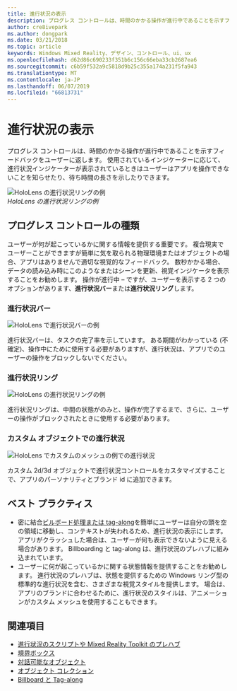```yaml
---
title: 進行状況の表示
description: プログレス コントロールは、時間のかかる操作が進行中であることを示すフィードバックをユーザーに返します。
author: cre8ivepark
ms.author: dongpark
ms.date: 03/21/2018
ms.topic: article
keywords: Windows Mixed Reality、デザイン、コントロール、ui、ux
ms.openlocfilehash: d62d86c690233f351b6c156c66eba33cb2687ea6
ms.sourcegitcommit: c6b59f532a9c5818d9b25c355a174a231f5fa943
ms.translationtype: MT
ms.contentlocale: ja-JP
ms.lasthandoff: 06/07/2019
ms.locfileid: "66813731"
---
```

# <a name="displaying-progress"></a>進行状況の表示

プログレス コントロールは、時間のかかる操作が進行中であることを示すフィードバックをユーザーに返します。 使用されているインジケーターに応じて、進行状況インジケーターが表示されているときはユーザーはアプリを操作できないことを知らせたり、待ち時間の長さを示したりできます。

![HoloLens の進行状況リングの例](images/HoloLens2_Loader.gif)<br>
*HoloLens の進行状況リングの例*

## <a name="types-of-progress"></a>プログレス コントロールの種類

ユーザーが何が起こっているかに関する情報を提供する重要です。 複合現実でユーザーことができますが簡単に気を取られる物理環境またはオブジェクトの場合、アプリはありませんで適切な視覚的なフィードバック。 数秒かかる場合、データの読み込み時にこのようなまたはシーンを更新、視覚インジケータを表示することをお勧めします。 操作が進行中 – ですが、ユーザーを表示する 2 つのオプションがあります、**進行状況バー**または**進行状況リング**します。

### <a name="progress-bar"></a>進行状況バー

![HoloLens で進行状況バーの例](images/640px-progressbar.jpg)

進行状況バーは、タスクの完了率を示しています。 ある期間がわかっている (不確定)、操作中にために使用する必要がありますが、進行状況は、アプリでのユーザーの操作をブロックしないでください。

### <a name="progress-ring"></a>進行状況リング

![HoloLens の進行状況リングの例](images/640px-progressring.jpg)

進行状況リングは、中間の状態がのみと、操作が完了するまで、さらに、ユーザーの操作がブロックされたときに使用する必要があります。

### <a name="progress-with-a-custom-object"></a>カスタム オブジェクトでの進行状況

![HoloLens でカスタムのメッシュの例での進行状況](images/640px-progresscustom.jpg)

カスタム 2d/3d オブジェクトで進行状況コントロールをカスタマイズすることで、アプリのパーソナリティとブランド id に追加できます。

## <a name="best-practices"></a>ベスト プラクティス
* 密に結合[ビルボード処理または tag-along](billboarding-and-tag-along.md)を簡単にユーザーは自分の頭を空の領域に移動し、コンテキストが失われるため、進行状況の表示にします。 アプリがクラッシュした場合は、ユーザーが何も表示できないように見える場合があります。 Billboarding と tag-along は、進行状況のプレハブに組み込まれています。
* ユーザーに何が起こっているかに関する状態情報を提供することをお勧めします。 進行状況のプレハブは、状態を提供するための Windows リング型の標準的な進行状況を含む、さまざまな視覚スタイルを提供します。 場合は、アプリのブランドに合わせるために、進行状況のスタイルは、アニメーションがカスタム メッシュを使用することもできます。

## <a name="see-also"></a>関連項目
* [進行状況のスクリプトや Mixed Reality Toolkit のプレハブ](https://github.com/microsoft/MixedRealityToolkit-Unity/tree/mrtk_development/Assets/MixedRealityToolkit.SDK/Features/UX/Prefabs/Loader)
* [境界ボックス](app-bar-and-bounding-box.md)
* [対話可能なオブジェクト](interactable-object.md)
* [オブジェクト コレクション](object-collection.md)
* [Billboard と Tag-along](billboarding-and-tag-along.md)
